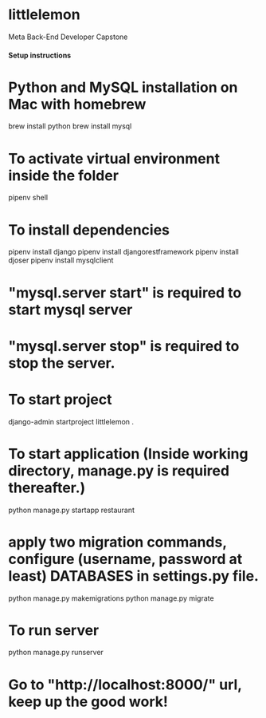 # littlelemon
Meta Back-End Developer Capstone

#### Setup instructions ####

# Python and MySQL installation on Mac with homebrew
brew install python
brew install mysql
# To activate virtual environment inside the folder
pipenv shell
# To install dependencies
pipenv install django
pipenv install djangorestframework
pipenv install djoser
pipenv install mysqlclient 
# "mysql.server start" is required to start mysql server
# "mysql.server stop" is required to stop the server.


# To start project
django-admin startproject littlelemon .
# To start application (Inside working directory, manage.py is required thereafter.)
python manage.py startapp restaurant
# apply two migration commands, configure (username, password at least) DATABASES in settings.py file.
python manage.py makemigrations
python manage.py migrate
# To run server
python manage.py runserver
# Go to "http://localhost:8000/" url, keep up the good work!






